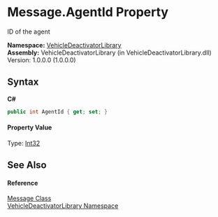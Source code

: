 # Message.AgentId Property 
 

ID of the agent

**Namespace:**&nbsp;<a href="c43cf6ee-03f1-a316-7662-e98af57d389b">VehicleDeactivatorLibrary</a><br />**Assembly:**&nbsp;VehicleDeactivatorLibrary (in VehicleDeactivatorLibrary.dll) Version: 1.0.0.0 (1.0.0.0)

## Syntax

**C#**<br />
``` C#
public int AgentId { get; set; }
```


#### Property Value
Type: <a href="http://msdn2.microsoft.com/en-us/library/td2s409d" target="_blank">Int32</a>

## See Also


#### Reference
<a href="25e7209c-88d9-a262-8a67-a8e4acb82ab1">Message Class</a><br /><a href="c43cf6ee-03f1-a316-7662-e98af57d389b">VehicleDeactivatorLibrary Namespace</a><br />